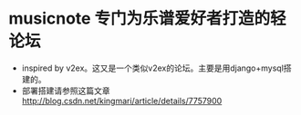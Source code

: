 # musicnote 专门为乐谱爱好者打造的轻论坛

- inspired by v2ex。这又是一个类似v2ex的论坛。主要是用django+mysql搭建的。
- 部署搭建请参照这篇文章 http://blog.csdn.net/kingmari/article/details/7757900 